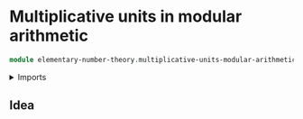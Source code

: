 # Multiplicative units in modular arithmetic

```agda
module elementary-number-theory.multiplicative-units-modular-arithmetic where
```

<details><summary>Imports</summary>

```agda

```

</details>

## Idea
